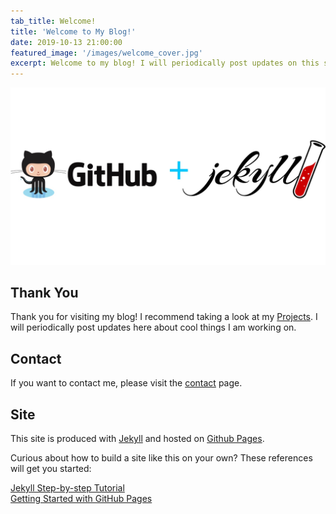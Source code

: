 ```yaml
---
tab_title: Welcome!
title: 'Welcome to My Blog!'
date: 2019-10-13 21:00:00
featured_image: '/images/welcome_cover.jpg'
excerpt: Welcome to my blog! I will periodically post updates on this site about my projects and interests. This site is produced with Jekyll and hosted on Github Pages. Curious? Then read on... 
---
```


![](/images/welcome_cover.jpg)

## Thank You

Thank you for visiting my blog! I recommend taking a look at my [Projects](/projects/). I will periodically post updates here about cool things I am working on. 

## Contact 

If you want to contact me, please visit the [contact](/contact) page. 


## Site 
This site is produced with [Jekyll](https://jekyllrb.com/) and hosted on [Github Pages](https://pages.github.com/). 

Curious about how to build a site like this on your own? These references will get you started: 

[Jekyll Step-by-step Tutorial](https://jekyllrb.com/docs/step-by-step/01-setup/)  
[Getting Started with GitHub Pages](https://guides.github.com/features/pages/)